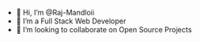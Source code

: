 - 👋 Hi, I’m @Raj-Mandloii
- 🌱 I’m a Full Stack Web Developer
- 💞️ I’m looking to collaborate on Open Source Projects


<!---
Raj-Mandloii/Raj-Mandloii is a ✨ special ✨ repository because its `README.md` (this file) appears on your GitHub profile.
You can click the Preview link to take a look at your changes.
--->
